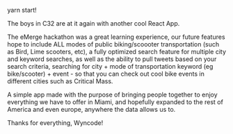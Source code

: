 yarn start! 

The boys in C32 are at it again with another cool React App. 

The eMerge hackathon was a great learning experience, our future features hope to include ALL modes of public biking/scoooter transportation (such as Bird, Lime scooters, etc), a fully optimized search feature for multiple city and keyword searches, as well as the ability to pull tweets based on your search criteria, searching for city + mode of transportation keyword (eg bike/scooter) + event - so that you can check out cool bike events in different cities such as Critical Mass. 

A simple app made with the purpose of bringing people together to enjoy everything we have to offer in Miami, and hopefully expanded to the rest of America and even europe, anywhere the data allows us to. 

Thanks for everything, Wyncode!
